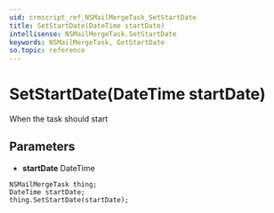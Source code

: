 ```yaml
---
uid: crmscript_ref_NSMailMergeTask_SetStartDate
title: SetStartDate(DateTime startDate)
intellisense: NSMailMergeTask.SetStartDate
keywords: NSMailMergeTask, GetStartDate
so.topic: reference
---
```


# SetStartDate(DateTime startDate)

When the task should start

## Parameters

* **startDate** DateTime

```crmscript
NSMailMergeTask thing;
DateTime startDate;
thing.SetStartDate(startDate);
```

